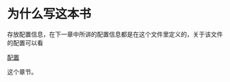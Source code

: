 # 为什么写这本书

存放配置信息，在下一章中所讲的配置信息都是在这个文件里定义的，关于该文件的配置可以看

[配置](https://gitbook.zhangjikai.com/settings.html)

这个章节。

